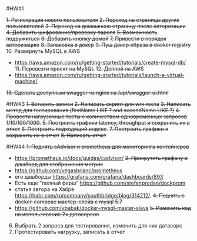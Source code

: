 #HW#1

~~1. Регистрация нового пользователя~~
~~2. Переход на страницы других пользователей~~
~~3. Переход на домашнюю страницу после авторизации~~
~~4. Добавить шифрование/проверку пароля~~
~~5. Возможность подружиться~~
~~6. Добавить кнопку домой~~
~~7. Привести в порядок авторизацию~~
~~8. Запаковка в докер~~
~~9. Пуш докер образа в docker registry~~
10. Развернуть MySQL в AWS
  - https://aws.amazon.com/ru/getting-started/tutorials/create-mysql-db/
~~11. Перевезти проект на MySQL~~
~~12. Деплой на AWS~~
  - https://aws.amazon.com/ru/getting-started/tutorials/launch-a-virtual-machine/
  
~~13. Сделать доступным swagger чз nginx на /api/swagger-ui.html~~


#HW#3
~~1. Вставить записи~~
~~2. Написать скрипт для wrk теста~~
~~3. Написать метод для тестирования (firstName LIKE ? and secondName LIKE ?)~~
~~4. Провести нагрузочные тесты с количеством одновременных запросов 1/10/100/1000.~~
~~5. Построить графики latency, throughput и сохранить их в отчет~~
~~6. Построить подходящий индекс.~~
~~7. Построить графики и сохранить их в отчет~~
~~8. Написать отчет~~

#HW#4
~~1. Поднять cAdvisor и prometheus для мониторинга контейнеров~~
  - https://prometheus.io/docs/guides/cadvisor/
~~2. Прикрутить графану и дашборд для отображения метрик~~
  - https://github.com/vegasbrianc/prometheus
  - его дашборды https://grafana.com/grafana/dashboards/893
  - Есть еще "полный фарш" https://github.com/stefanprodan/dockprom 
  - статья автора на Хабре https://habr.com/ru/company/southbridge/blog/314212/.
~~4. Поднять с docker-compose мастер-слейв с mysql 5.7~~
  - https://github.com/vbabak/docker-mysql-master-slave
~~5. Изменить код на использование 2х датасорсов~~
6. Выбрать 2 запроса для тестирования, изменить для них датасорс
7. Протестировать нагрузку, записать в отчет
